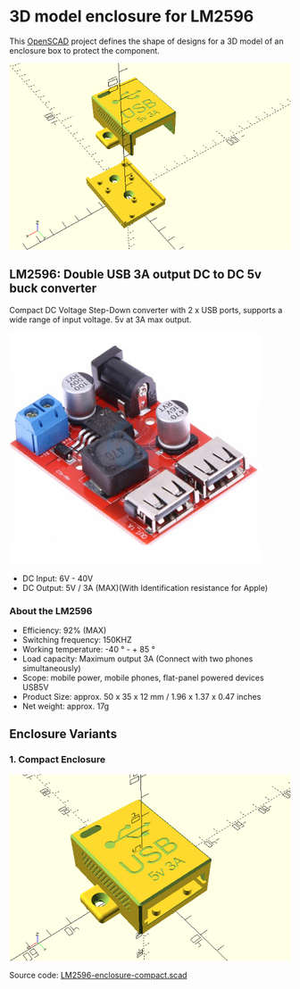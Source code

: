 # 3D model enclosure for  LM2596 

This [OpenSCAD](https://openscad.org/) project defines the shape of designs for a 3D model of an enclosure box to protect the component.

![Photo: Rendered Enclosure](./screenshots/LM2596-enclosure-compact-exploded.png)

## LM2596: Double USB 3A output DC to DC 5v buck converter

Compact DC Voltage Step-Down converter with 2 x USB ports, supports a wide
range of input voltage. 5v at 3A max output.

![Photo: Top View](./screenshots/advertisement.jpg)

- DC Input: 6V - 40V
- DC Output: 5V / 3A (MAX)(With Identification resistance for Apple)

### About the LM2596

- Efficiency: 92% (MAX)
- Switching frequency: 150KHZ
- Working temperature: -40 ° - + 85 °
- Load capacity: Maximum output 3A (Connect with two phones simultaneously)
- Scope: mobile power, mobile phones, flat-panel powered devices USB5V
- Product Size: approx. 50 x 35 x 12 mm / 1.96 x 1.37 x 0.47 inches
- Net weight: approx. 17g

## Enclosure Variants

### 1. Compact Enclosure

![Photo: Enclosure for XL4015](./screenshots/LM2596-enclosure-complete.png)

Source code: [LM2596-enclosure-compact.scad](./LM2596-enclosure-compact.scad)
